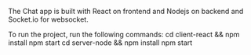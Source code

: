 The Chat app is built with React on frontend and Nodejs on backend and Socket.io for websocket.

To run the project, run the following commands:
cd client-react && npm install
npm start
cd server-node && npm install
npm start

